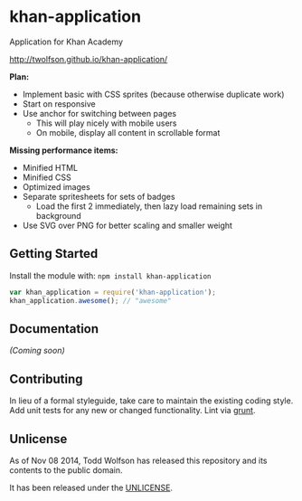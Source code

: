 # khan-application
Application for Khan Academy

http://twolfson.github.io/khan-application/

**Plan:**

- Implement basic with CSS sprites (because otherwise duplicate work)
- Start on responsive
- Use anchor for switching between pages
    - This will play nicely with mobile users
    - On mobile, display all content in scrollable format

**Missing performance items:**

- Minified HTML
- Minified CSS
- Optimized images
- Separate spritesheets for sets of badges
    - Load the first 2 immediately, then lazy load remaining sets in background
- Use SVG over PNG for better scaling and smaller weight

## Getting Started
Install the module with: `npm install khan-application`

```js
var khan_application = require('khan-application');
khan_application.awesome(); // "awesome"
```

## Documentation
_(Coming soon)_

## Contributing
In lieu of a formal styleguide, take care to maintain the existing coding style. Add unit tests for any new or changed functionality. Lint via [grunt](https://github.com/gruntjs/grunt).

## Unlicense
As of Nov 08 2014, Todd Wolfson has released this repository and its contents to the public domain.

It has been released under the [UNLICENSE][].

[UNLICENSE]: UNLICENSE
